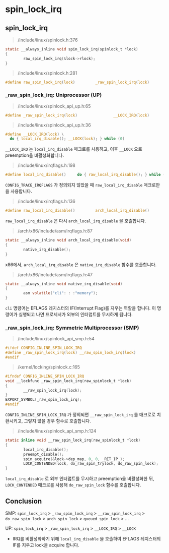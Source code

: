 # spin\_lock\_irq

## spin\_lock\_irq

> /include/linux/spinlock.h:376

```c
static __always_inline void spin_lock_irq(spinlock_t *lock)
{
        raw_spin_lock_irq(&lock->rlock);
}
```

> /include/linux/spinlock.h:281

```c
#define raw_spin_lock_irq(lock)         _raw_spin_lock_irq(lock)
```



### \_raw\_spin\_lock\_irq: Uniprocessor \(UP\)

> /include/linux/spinlock\_api\_up.h:65

```c
#define _raw_spin_lock_irq(lock)                __LOCK_IRQ(lock)
```

> /include/linux/spinlock\_api\_up.h:36

```c
#define __LOCK_IRQ(lock) \
  do { local_irq_disable(); __LOCK(lock); } while (0)
```

`__LOCK_IRQ` 는 `local_irq_disable` 매크로를 사용하고, 이후 `__LOCK` 으로 preemption을 비활성화합니다.

> /include/linux/irqflags.h:198

```c
#define local_irq_disable()     do { raw_local_irq_disable(); } while (0)
```

`CONFIG_TRACE_IRQFLAGS` 가 정의되지 않았을 때 `raw_local_irq_disable` 매크로만을 사용합니다.

> /include/linux/irqflags.h:136

```c
#define raw_local_irq_disable()         arch_local_irq_disable()
```

`raw_local_irq_disable` 은 다시 `arch_local_irq_disable` 을 호출합니다.

> /arch/x86/include/asm/irqflags.h:87

```c
static __always_inline void arch_local_irq_disable(void)
{
        native_irq_disable();
}
```

x86에서, `arch_local_irq_disable` 은 `native_irq_disable` 함수를 호출합니다.

> /arch/x86/include/asm/irqflags.h:47

```c
static __always_inline void native_irq_disable(void)
{
        asm volatile("cli": : :"memory");
}
```

`cli` 명령어는 EFLAGS 레지스터의 IF\(Interrupt Flag\)를 지우는 역할을 합니다. 이 명령어가 실행되고 나면 프로세서가 외부의 인터럽트를 무시하게 됩니다.



### \_raw\_spin\_lock\_irq: Symmetric Multiprocessor \(SMP\)

> /include/linux/spinlock\_api\_smp.h:54

```c
#ifdef CONFIG_INLINE_SPIN_LOCK_IRQ
#define _raw_spin_lock_irq(lock) __raw_spin_lock_irq(lock)
#endif
```

> /kernel/locking/spinlock.c:165

```c
#ifndef CONFIG_INLINE_SPIN_LOCK_IRQ
void __lockfunc _raw_spin_lock_irq(raw_spinlock_t *lock)
{
        __raw_spin_lock_irq(lock);
}
EXPORT_SYMBOL(_raw_spin_lock_irq);
#endif
```

`CONFIG_INLINE_SPIN_LOCK_IRQ` 가 정의되면 `__raw_spin_lock_irq` 를 매크로로 치환시키고, 그렇지 않을 경우 함수로 호출합니다.

> /include/linux/spinlock\_api\_smp.h:124

```c
static inline void __raw_spin_lock_irq(raw_spinlock_t *lock)
{
        local_irq_disable();
        preempt_disable();
        spin_acquire(&lock->dep_map, 0, 0, _RET_IP_);
        LOCK_CONTENDED(lock, do_raw_spin_trylock, do_raw_spin_lock);
}
```

`local_irq_disable` 로 외부 인터럽트를 무시하고 preemption을 비활성화한 뒤, `LOCK_CONTENDED` 매크로를 사용해 `do_raw_spin_lock` 함수를 호출합니다.



## Conclusion

SMP: `spin_lock_irq` &gt; `_raw_spin_lock_irq` &gt; `__raw_spin_lock_irq` &gt; `do_raw_spin_lock` &gt; `arch_spin_lock` &gt; `queued_spin_lock` &gt; ...

UP: `spin_lock_irq` &gt; `_raw_spin_lock_irq` &gt; `__LOCK_IRQ` &gt; `__LOCK` 

* IRQ를 비활성화하기 위해 `local_irq_disable` 을 호출하여 EFLAGS 레지스터의 IF를 지우고 lock을 acquire 합니다.

